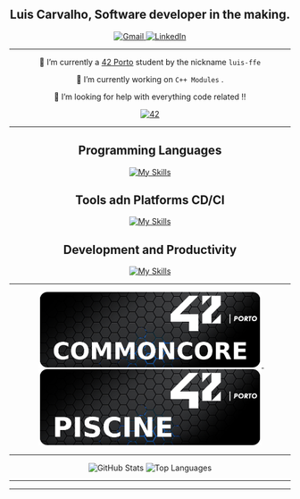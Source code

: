 <h2 align="center"><strong>Luis Carvalho</strong>, Software developer in the making.</h2>


<!-- 
LINKS AND BANNERS FOR EMAIL LINKED IN ETC centered using markdown
-->

<div align="center">
  <a href="mailto:carvalho96filipe@gmail.com">
    <img src="https://img.shields.io/badge/-Gmail-%23333?style=for-the-badge&logo=gmail&logoColor=white" target="_blank" alt="Gmail">
  </a>
  <a href="https://www.linkedin.com/in/luis-filipe-f-1018ba139/" target="_blank">
    <img src="https://img.shields.io/badge/-LinkedIn-%230077B5?style=for-the-badge&logo=linkedin&logoColor=white" target="_blank" alt="LinkedIn">
  </a>
</div>


<!--
<p align="center">⬆️   Contact me here   ⬆️</p>
-->


--------------------------------------------------------------------------------------------------

<p align="center">🌱 I’m currently a <a href="https://www.42porto.com/">42 Porto</a> student by the nickname <code>luis-ffe</code></p>

<p align="center">🔭 I’m currently working on <code>C++ Modules</code> .</p>
<p align="center">🤔 I’m looking for help with everything code related !!</p>

<p align="center">
    <a href='https://profile.intra.42.fr/users/luis-ffe' target="_blank"><img alt='42' src='https://img.shields.io/badge/Porto-100000?style=flat-square&logo=42&logoColor=white&labelColor=000000&color=000000'/>
  </a>
  </p>
 
<!-- Usefull links for me and you.
LINKED IN !          https://www.linkedin.com/in/luis-filipe-f-1018ba139/

HERE     https://dev.to/arnabdeypolimi/some-useful-resources-for-github-readme-122c
         https://codemaker2016.medium.com/tips-and-tricks-to-create-an-awesome-github-profile-readme-ce3825a355c7
-->
--------------------------------------------------------------------------------------------------

<!-- 
<h2 align="center"><strong>🛠️ Skills</strong> </h2>
SKILL ICONS!
-->

<h2 align="center">Programming Languages</h2>
<p align="center">
  <a href="https://skillicons.dev">
    <img src="https://skillicons.dev/icons?i=c,cpp,swift,mysql,mongodb,bash,html,css,python" alt="My Skills">
  </a>
</p>

<h2 align="center">Tools adn Platforms CD/CI </h2>
<p align="center">
  <a href="https://skillicons.dev">
    <img src="https://skillicons.dev/icons?i=git,docker,kubernetes,gcp" alt="My Skills">
  </a>
</p>

<h2 align="center">Development and Productivity</h2>
<p align="center">
  <a href="https://skillicons.dev">
    <img src="https://skillicons.dev/icons?i=react,vite,github,notion,stackoverflow" alt="My Skills">
  </a>
</p>

--------------------------------------------------------------------------------------------------

<!--

<p float="left" align="center">
    &nbsp;
  <a href="https://github.com/luis-ffe/42-Piscine">
    <img src="https://github.com/luis-ffe/luis-ffe/blob/main/profile/CoomonCoreBanner.png" width="300"/>
  </a>
  &nbsp;
    <a href="https://github.com/luis-ffe/42-Piscine">
    <img src="https://github.com/luis-ffe/luis-ffe/blob/main/profile/piscineBanner.png" width="300"/>
  </a>
</p>

-->

<p float="left" align="center">
    &nbsp;
  <a href="https://github.com/luis-ffe/42-common-core">
    <img src="https://github.com/luis-ffe/luis-ffe/blob/main/profile/bannerccore.png" width="400"/>
  </a>
  &nbsp;
    <a href="https://github.com/luis-ffe/42-Piscine">
    <img src="https://github.com/luis-ffe/luis-ffe/blob/main/profile/bannerpiscine.png" width="400"/>
  </a>
</p>

--------------------------------------------------------------------------------------------------


<div align="center">
  <img src="https://github-readme-stats.vercel.app/api?style=for-the-badge&username=luis-ffe&count_private=true&show_icons=true&theme=transparent&hide_border=true&text_color=FFFFFF" alt="GitHub Stats">
  
  <img src="https://github-readme-stats.vercel.app/api/top-langs/?style=for-the-badge&username=luis-ffe&layout=compact&theme=transparent&hide_border=true&text_color=FFFFFF" alt="Top Languages">
</div>


--------------------------------------------------------------------------------------------------

--------------------------------------------------------------------------------------------------


